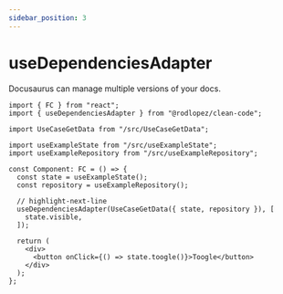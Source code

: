 ```yaml
---
sidebar_position: 3
---
```


# useDependenciesAdapter

Docusaurus can manage multiple versions of your docs.

```tsx title="Component.tsx"
import { FC } from "react";
import { useDependenciesAdapter } from "@rodlopez/clean-code";

import UseCaseGetData from "/src/UseCaseGetData";

import useExampleState from "/src/useExampleState";
import useExampleRepository from "/src/useExampleRepository";

const Component: FC = () => {
  const state = useExampleState();
  const repository = useExampleRepository();

  // highlight-next-line
  useDependenciesAdapter(UseCaseGetData({ state, repository }), [
    state.visible,
  ]);

  return (
    <div>
      <button onClick={() => state.toogle()}>Toogle</button>
    </div>
  );
};
```

